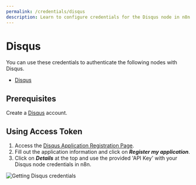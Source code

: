 ```yaml
---
permalink: /credentials/disqus
description: Learn to configure credentials for the Disqus node in n8n
---
```


# Disqus

You can use these credentials to authenticate the following nodes with Disqus.
- [Disqus](../../nodes-library/nodes/Disqus/README.md)

## Prerequisites

Create a [Disqus](https://www.disqus.com/) account.

## Using Access Token

1. Access the [Disqus Application Registration Page](https://disqus.com/api/applications/register/).
2. Fill out the application information and click on ***Register my application***.
3. Click on ***Details*** at the top and use the provided 'API Key' with your Disqus node credentials in n8n.

![Getting Disqus credentials](REDACTED)
